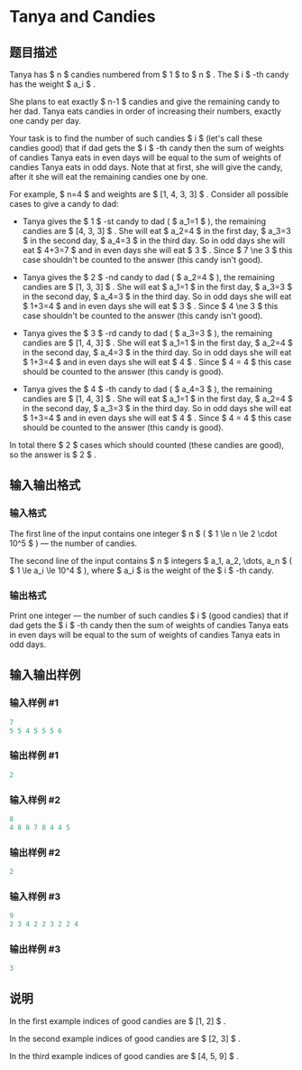 # Tanya and Candies

## 题目描述

Tanya has $ n $ candies numbered from $ 1 $ to $ n $ . The $ i $ -th candy has the weight $ a_i $ .

She plans to eat exactly $ n-1 $ candies and give the remaining candy to her dad. Tanya eats candies in order of increasing their numbers, exactly one candy per day.

Your task is to find the number of such candies $ i $ (let's call these candies good) that if dad gets the $ i $ -th candy then the sum of weights of candies Tanya eats in even days will be equal to the sum of weights of candies Tanya eats in odd days. Note that at first, she will give the candy, after it she will eat the remaining candies one by one.

For example, $ n=4 $ and weights are $ [1, 4, 3, 3] $ . Consider all possible cases to give a candy to dad:

- Tanya gives the $ 1 $ -st candy to dad ( $ a_1=1 $ ), the remaining candies are $ [4, 3, 3] $ . She will eat $ a_2=4 $ in the first day, $ a_3=3 $ in the second day, $ a_4=3 $ in the third day. So in odd days she will eat $ 4+3=7 $ and in even days she will eat $ 3 $ . Since $ 7 \ne 3 $ this case shouldn't be counted to the answer (this candy isn't good).

- Tanya gives the $ 2 $ -nd candy to dad ( $ a_2=4 $ ), the remaining candies are $ [1, 3, 3] $ . She will eat $ a_1=1 $ in the first day, $ a_3=3 $ in the second day, $ a_4=3 $ in the third day. So in odd days she will eat $ 1+3=4 $ and in even days she will eat $ 3 $ . Since $ 4 \ne 3 $ this case shouldn't be counted to the answer (this candy isn't good).

- Tanya gives the $ 3 $ -rd candy to dad ( $ a_3=3 $ ), the remaining candies are $ [1, 4, 3] $ . She will eat $ a_1=1 $ in the first day, $ a_2=4 $ in the second day, $ a_4=3 $ in the third day. So in odd days she will eat $ 1+3=4 $ and in even days she will eat $ 4 $ . Since $ 4 = 4 $ this case should be counted to the answer (this candy is good).

- Tanya gives the $ 4 $ -th candy to dad ( $ a_4=3 $ ), the remaining candies are $ [1, 4, 3] $ . She will eat $ a_1=1 $ in the first day, $ a_2=4 $ in the second day, $ a_3=3 $ in the third day. So in odd days she will eat $ 1+3=4 $ and in even days she will eat $ 4 $ . Since $ 4 = 4 $ this case should be counted to the answer (this candy is good).

In total there $ 2 $ cases which should counted (these candies are good), so the answer is $ 2 $ .

## 输入输出格式

### 输入格式

The first line of the input contains one integer $ n $ ( $ 1 \le n \le 2 \cdot 10^5 $ ) — the number of candies.

The second line of the input contains $ n $ integers $ a_1, a_2, \dots, a_n $ ( $ 1 \le a_i \le 10^4 $ ), where $ a_i $ is the weight of the $ i $ -th candy.

### 输出格式

Print one integer — the number of such candies $ i $ (good candies) that if dad gets the $ i $ -th candy then the sum of weights of candies Tanya eats in even days will be equal to the sum of weights of candies Tanya eats in odd days.

## 输入输出样例

### 输入样例 #1

```cpp
7
5 5 4 5 5 5 6

```
### 输出样例 #1

```cpp
2

```
### 输入样例 #2

```cpp
8
4 8 8 7 8 4 4 5

```
### 输出样例 #2

```cpp
2

```
### 输入样例 #3

```cpp
9
2 3 4 2 2 3 2 2 4

```
### 输出样例 #3

```cpp
3

```
## 说明

In the first example indices of good candies are $ [1, 2] $ .

In the second example indices of good candies are $ [2, 3] $ .

In the third example indices of good candies are $ [4, 5, 9] $ .

